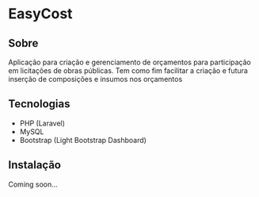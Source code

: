 # EasyCost

## Sobre

Aplicação para criação e gerenciamento de orçamentos para participação em licitações de obras públicas.
Tem como fim facilitar a criação e futura inserção de composições e insumos nos orçamentos

## Tecnologias

- PHP (Laravel)
- MySQL
- Bootstrap (Light Bootstrap Dashboard)

## Instalação

Coming soon...